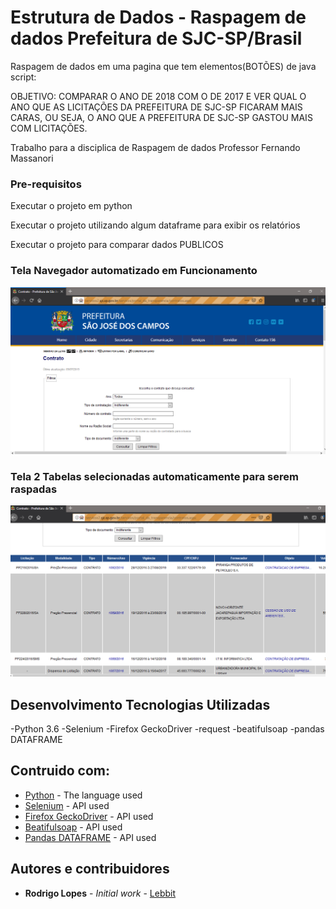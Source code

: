 # Estrutura de Dados - Raspagem de dados Prefeitura de SJC-SP/Brasil

Raspagem de dados em uma pagina que tem elementos(BOTÕES) de java script:

OBJETIVO: COMPARAR O ANO DE 2018 COM O DE 2017 E VER QUAL O ANO QUE AS LICITAÇÕES DA PREFEITURA DE SJC-SP FICARAM
MAIS CARAS, OU SEJA, O ANO QUE A PREFEITURA DE SJC-SP GASTOU MAIS COM LICITAÇÕES.

Trabalho para a disciplica de Raspagem de dados
Professor Fernando Massanori

### Pre-requisitos

Executar o projeto em python

Executar o projeto utilizando algum dataframe para exibir os relatórios

Executar o projeto para comparar dados PUBLICOS


### Tela Navegador automatizado em Funcionamento
![alt text](https://github.com/HammerSteinBrain/WebScraping-Prefeitura-SJC/blob/master/Screenshot_1.png)

### Tela 2 Tabelas selecionadas automaticamente para serem raspadas
![alt text](https://github.com/HammerSteinBrain/WebScraping-Prefeitura-SJC/blob/master/Screenshot_2.png)

## Desenvolvimento Tecnologias Utilizadas
-Python 3.6
-Selenium
-Firefox GeckoDriver
-request
-beatifulsoap
-pandas DATAFRAME

## Contruido com:

* [Python](https://www.python.org/doc/) - The language used
* [Selenium](https://www.seleniumhq.org/docs/) - API used
* [Firefox GeckoDriver](https://github.com/mozilla/geckodriver) - API used
* [Beatifulsoap](https://www.crummy.com/software/BeautifulSoup/bs4/doc/) - API used
* [Pandas DATAFRAME](https://pandas.pydata.org/pandas-docs/version/0.23.4/generated/pandas.DataFrame.html) - API used

## Autores e contribuidores

* **Rodrigo Lopes** - *Initial work* - [Lebbit](https://github.com/hammersteinbrain)
